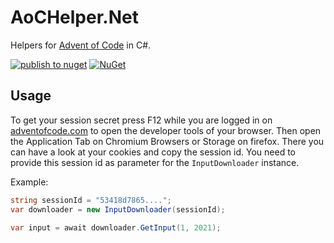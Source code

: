 ﻿# AoCHelper.Net

Helpers for [Advent of Code](https://adventofcode.com) in C#.

[![publish to nuget](https://github.com/danielwagn3r/AoCHelper/actions/workflows/publish.yml/badge.svg)](https://github.com/danielwagn3r/AoCHelper/actions/workflows/publish.yml) [![NuGet](https://img.shields.io/nuget/v/AoCHelper.Net.svg)](https://www.nuget.org/packages/AoCHelper.Net/)

## Usage

To get your session secret press F12 while you are logged in on [adventofcode.com](https://adventofcode.com) to open the developer tools of your browser.
Then open the Application Tab on Chromium Browsers or Storage on firefox. There you can have a look at your cookies and copy the session id. You need to provide this session id as parameter for the `InputDownloader` instance.

Example:
```csharp
string sessionId = "53418d7865....";
var downloader = new InputDownloader(sessionId);

var input = await downloader.GetInput(1, 2021);
```

